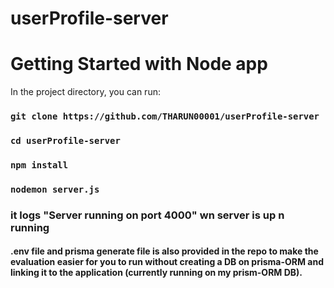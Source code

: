# userProfile-server

# Getting Started with Node app


In the project directory, you can run:

### `git clone https://github.com/THARUN00001/userProfile-server`
### `cd userProfile-server`
### `npm install`
### `nodemon server.js`


### it logs "Server running on port 4000" wn server is up n running


#### .env file and prisma generate file is also provided in the repo to make the evaluation easier for you to run without creating a DB on prisma-ORM and linking it to the application (currently running on my prism-ORM DB).
